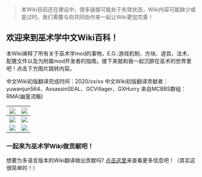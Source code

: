> 本Wiki目前还在建设中，很多链接可能处于失效状态，Wiki内容可能缺少或是过时。我们需要与你共同协作来一起让Wiki更加完善！

## 欢迎来到巫术学中文Wiki百科！

本Wiki阐释了所有关于巫术学mod的事物，E.G.:游戏机制、方块、道具、法术、配置文件以及为附属mod开发者的指南。接下来就和我一起沉醉在巫术的世界里吧！点击下方图片跳转内容。

中文Wiki初版翻译完成时间：2020/xx/xx
中文Wiki初版翻译贡献者：yuwanjun564、AssassinSEAL、GCVillager、GXHurry
来自MCBBS群组：RMA(幽篁流觞)

| [![](https://github.com/Electroblob77/Wizardry/wiki/zh_cn/images/banners/menu_getting_started.png)](https://github.com/Electroblob77/Wizardry/wiki/Getting-Started) | [![](https://github.com/Electroblob77/Wizardry/wiki/zh_cn/images/banners/menu_spells.png)](https://github.com/Electroblob77/Wizardry/wiki/Spells) |
|---|---|
| [![](https://github.com/Electroblob77/Wizardry/wiki/zh_cn/images/banners/menu_blocks.png)](https://github.com/Electroblob77/Wizardry/wiki/Blocks) | [![](https://github.com/Electroblob77/Wizardry/wiki/zh_cn/images/banners/menu_items.png)](https://github.com/Electroblob77/Wizardry/wiki/Items) |
| [![](https://github.com/Electroblob77/Wizardry/wiki/zh_cn/images/banners/menu_mobs.png)](https://github.com/Electroblob77/Wizardry/wiki/Mobs) | [![](https://github.com/Electroblob77/Wizardry/wiki/zh_cn/images/banners/menu_structures.png)](https://github.com/Electroblob77/Wizardry/wiki/Structures) |

### 一起来为巫术学Wiki做贡献吧！

想要为多语言版本的Wiki翻译做出贡献吗? [点击这里](https://github.com/Electroblob77/Wizardry-Wiki)来查看更多信息吧！（其实这很简单的！）

